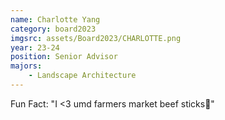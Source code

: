 ```yaml
---
name: Charlotte Yang
category: board2023
imgsrc: assets/Board2023/CHARLOTTE.png
year: 23-24
position: Senior Advisor
majors:
    - Landscape Architecture
---
```


Fun Fact: "I <3 umd farmers market beef sticks🐄"
